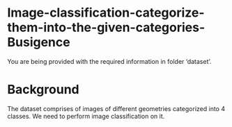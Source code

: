 # Image-classification-categorize-them-into-the-given-categories-Busigence

You are being provided with the required information in folder ‘dataset’.
# Background
The dataset comprises of images of different geometries categorized into 4 classes.
We need to perform image classification on it.
